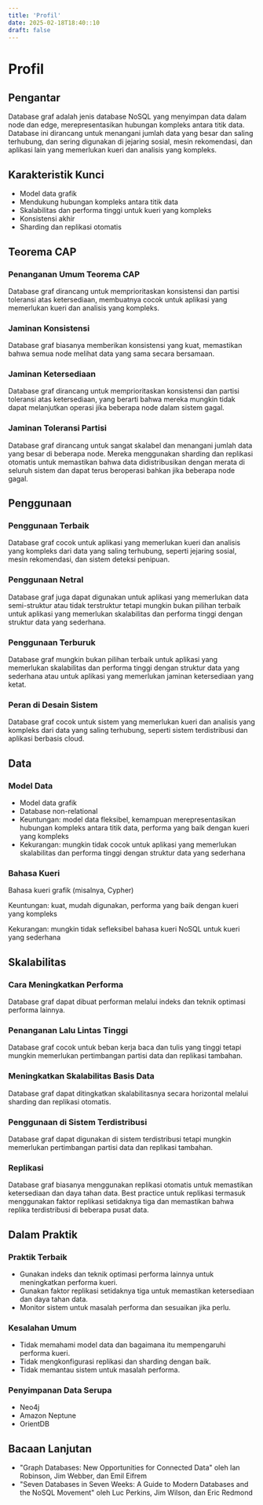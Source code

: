 ```yaml
---
title: 'Profil'
date: 2025-02-18T18:40::10
draft: false
---
```


# Profil

## **Pengantar**

Database graf adalah jenis database NoSQL yang menyimpan data dalam node dan edge, merepresentasikan hubungan kompleks antara titik data. Database ini dirancang untuk menangani jumlah data yang besar dan saling terhubung, dan sering digunakan di jejaring sosial, mesin rekomendasi, dan aplikasi lain yang memerlukan kueri dan analisis yang kompleks.

## **Karakteristik Kunci**

- Model data grafik
- Mendukung hubungan kompleks antara titik data
- Skalabilitas dan performa tinggi untuk kueri yang kompleks
- Konsistensi akhir
- Sharding dan replikasi otomatis

## **Teorema CAP**

### **Penanganan Umum Teorema CAP**

Database graf dirancang untuk memprioritaskan konsistensi dan partisi toleransi atas ketersediaan, membuatnya cocok untuk aplikasi yang memerlukan kueri dan analisis yang kompleks.

### **Jaminan Konsistensi**

Database graf biasanya memberikan konsistensi yang kuat, memastikan bahwa semua node melihat data yang sama secara bersamaan.

### **Jaminan Ketersediaan**

Database graf dirancang untuk memprioritaskan konsistensi dan partisi toleransi atas ketersediaan, yang berarti bahwa mereka mungkin tidak dapat melanjutkan operasi jika beberapa node dalam sistem gagal.

### **Jaminan Toleransi Partisi**

Database graf dirancang untuk sangat skalabel dan menangani jumlah data yang besar di beberapa node. Mereka menggunakan sharding dan replikasi otomatis untuk memastikan bahwa data didistribusikan dengan merata di seluruh sistem dan dapat terus beroperasi bahkan jika beberapa node gagal.

## **Penggunaan**

### **Penggunaan Terbaik**

Database graf cocok untuk aplikasi yang memerlukan kueri dan analisis yang kompleks dari data yang saling terhubung, seperti jejaring sosial, mesin rekomendasi, dan sistem deteksi penipuan.

### **Penggunaan Netral**

Database graf juga dapat digunakan untuk aplikasi yang memerlukan data semi-struktur atau tidak terstruktur tetapi mungkin bukan pilihan terbaik untuk aplikasi yang memerlukan skalabilitas dan performa tinggi dengan struktur data yang sederhana.

### **Penggunaan Terburuk**

Database graf mungkin bukan pilihan terbaik untuk aplikasi yang memerlukan skalabilitas dan performa tinggi dengan struktur data yang sederhana atau untuk aplikasi yang memerlukan jaminan ketersediaan yang ketat.

### **Peran di Desain Sistem**

Database graf cocok untuk sistem yang memerlukan kueri dan analisis yang kompleks dari data yang saling terhubung, seperti sistem terdistribusi dan aplikasi berbasis cloud.

## Data

### **Model Data**

- Model data grafik
- Database non-relational
- Keuntungan: model data fleksibel, kemampuan merepresentasikan hubungan kompleks antara titik data, performa yang baik dengan kueri yang kompleks
- Kekurangan: mungkin tidak cocok untuk aplikasi yang memerlukan skalabilitas dan performa tinggi dengan struktur data yang sederhana

### **Bahasa Kueri**

Bahasa kueri grafik (misalnya, Cypher)

Keuntungan: kuat, mudah digunakan, performa yang baik dengan kueri yang kompleks

Kekurangan: mungkin tidak sefleksibel bahasa kueri NoSQL untuk kueri yang sederhana

## **Skalabilitas**

### **Cara Meningkatkan Performa**

Database graf dapat dibuat performan melalui indeks dan teknik optimasi performa lainnya.

### **Penanganan Lalu Lintas Tinggi**

Database graf cocok untuk beban kerja baca dan tulis yang tinggi tetapi mungkin memerlukan pertimbangan partisi data dan replikasi tambahan.

### Meningkatkan Skalabilitas Basis Data

Database graf dapat ditingkatkan skalabilitasnya secara horizontal melalui sharding dan replikasi otomatis.

### **Penggunaan di Sistem Terdistribusi**

Database graf dapat digunakan di sistem terdistribusi tetapi mungkin memerlukan pertimbangan partisi data dan replikasi tambahan.

### **Replikasi**

Database graf biasanya menggunakan replikasi otomatis untuk memastikan ketersediaan dan daya tahan data. Best practice untuk replikasi termasuk menggunakan faktor replikasi setidaknya tiga dan memastikan bahwa replika terdistribusi di beberapa pusat data.

## Dalam Praktik

### Praktik Terbaik

- Gunakan indeks dan teknik optimasi performa lainnya untuk meningkatkan performa kueri.
- Gunakan faktor replikasi setidaknya tiga untuk memastikan ketersediaan dan daya tahan data.
- Monitor sistem untuk masalah performa dan sesuaikan jika perlu.

### Kesalahan Umum

- Tidak memahami model data dan bagaimana itu mempengaruhi performa kueri.
- Tidak mengkonfigurasi replikasi dan sharding dengan baik.
- Tidak memantau sistem untuk masalah performa.

### Penyimpanan Data Serupa

- Neo4j
- Amazon Neptune
- OrientDB

## Bacaan Lanjutan

- "Graph Databases: New Opportunities for Connected Data" oleh Ian Robinson, Jim Webber, dan Emil Eifrem
- "Seven Databases in Seven Weeks: A Guide to Modern Databases and the NoSQL Movement" oleh Luc Perkins, Jim Wilson, dan Eric Redmond

